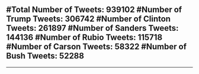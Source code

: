 #Total Number of Tweets: 939102 
#Number of Trump Tweets: 306742
#Number of Clinton Tweets: 261897
#Number of Sanders Tweets: 144136
#Number of Rubio Tweets: 115718
#Number of Carson Tweets: 58322
#Number of Bush Tweets: 52288
---
---
